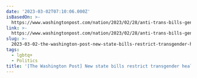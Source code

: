 ```yaml
---
date: '2023-03-02T07:10:06.000Z'
isBasedOn: >-
  https://www.washingtonpost.com/nation/2023/02/28/anti-trans-bills-gender-affirming-care-adults
link: >-
  https://www.washingtonpost.com/nation/2023/02/28/anti-trans-bills-gender-affirming-care-adults
slug: >-
  2023-03-02-the-washington-post-new-state-bills-restrict-transgender-health-care-fo
tags:
  - lgbtq+
  - Politics
title: '[The Washington Post] New state bills restrict transgender health care — fo'
---
```


